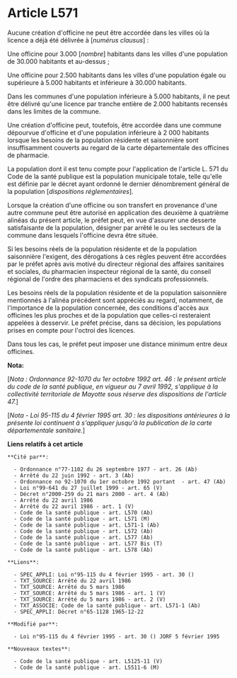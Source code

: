 # Article L571

Aucune création d'officine ne peut être accordée dans les villes où la licence a déjà été délivrée à [*numérus clausus*] :

Une officine pour 3.000 [*nombre*] habitants dans les villes d'une population de 30.000 habitants et au-dessus ;

Une officine pour 2.500 habitants dans les villes d'une population égale ou supérieure à 5.000 habitants et inférieure à
30.000 habitants.

Dans les communes d'une population inférieure à 5.000 habitants, il ne peut être délivré qu'une licence par tranche entière
de 2.000 habitants recensés dans les limites de la commune.

Une création d'officine peut, toutefois, être accordée dans une commune dépourvue d'officine et d'une population inférieure à
2 000 habitants lorsque les besoins de la population résidente et saisonnière sont insuffisamment couverts au regard de la
carte départementale des officines de pharmacie.

La population dont il est tenu compte pour l'application de l'article L. 571 du Code de la santé publique est la population
municipale totale, telle qu'elle est définie par le décret ayant ordonné le dernier dénombrement général de la population
[*dispositions réglementaires*].

Lorsque la création d'une officine ou son transfert en provenance d'une autre commune peut être autorisé en application des
deuxième à quatrième alinéas du présent article, le préfet peut, en vue d'assurer une desserte satisfaisante de la
population, désigner par arrêté le ou les secteurs de la commune dans lesquels l'officine devra être située.

Si les besoins réels de la population résidente et de la population saisonnière l'exigent, des dérogations à ces règles
peuvent être accordées par le préfet après avis motivé du directeur régional des affaires sanitaires et sociales, du
pharmacien inspecteur régional de la santé, du conseil régional de l'ordre des pharmaciens et des syndicats professionnels.

Les besoins réels de la population résidente et de la population saisonnière mentionnés à l'alinéa précédent sont appréciés
au regard, notamment, de l'importance de la population concernée, des conditions d'accès aux officines les plus proches et de
la population que celles-ci resteraient appelées à desservir. Le préfet précise, dans sa décision, les populations prises en
compte pour l'octroi des licences.

Dans tous les cas, le préfet peut imposer une distance minimum entre deux officines.

**Nota:**

[*Nota : Ordonnance 92-1070 du 1er octobre 1992 art. 46 : le présent article du code de la santé publique, en vigueur au 7
avril 1992, s'applique à la collectivité territoriale de Mayotte sous réserve des dispositions de l'article 47.*]

[*Nota - Loi 95-115 du 4 février 1995 art. 30 : les dispositions antérieures à la présente loi continuent à s'appliquer
jusqu'à la publication de la carte départementale sanitaire.*]

**Liens relatifs à cet article**

	**Cité par**:

	  - Ordonnance n°77-1102 du 26 septembre 1977 - art. 26 (Ab)
	  - Arrêté du 22 juin 1992 - art. 3 (Ab)
	  - Ordonnance no 92-1070 du 1er octobre 1992 portant  - art. 47 (Ab)
	  - Loi n°99-641 du 27 juillet 1999 - art. 65 (V)
	  - Décret n°2000-259 du 21 mars 2000 - art. 4 (Ab)
	  - Arrêté du 22 avril 1986
	  - Arrêté du 22 avril 1986 - art. 1 (V)
	  - Code de la santé publique - art. L570 (Ab)
	  - Code de la santé publique - art. L571 (M)
	  - Code de la santé publique - art. L571-1 (Ab)
	  - Code de la santé publique - art. L572 (Ab)
	  - Code de la santé publique - art. L577 (Ab)
	  - Code de la santé publique - art. L577 Bis (T)
	  - Code de la santé publique - art. L578 (Ab)

	**Liens**:

	  - SPEC_APPLI: Loi n°95-115 du 4 février 1995 - art. 30 ()
	  - TXT_SOURCE: Arrêté du 22 avril 1986
	  - TXT_SOURCE: Arrêté du 5 mars 1986
	  - TXT_SOURCE: Arrêté du 5 mars 1986 - art. 1 (V)
	  - TXT_SOURCE: Arrêté du 5 mars 1986 - art. 2 (V)
	  - TXT_ASSOCIE: Code de la santé publique - art. L571-1 (Ab)
	  - SPEC_APPLI: Décret n°65-1128 1965-12-22

	**Modifié par**:

	  - Loi n°95-115 du 4 février 1995 - art. 30 () JORF 5 février 1995

	**Nouveaux textes**:

	  - Code de la santé publique - art. L5125-11 (V)
	  - Code de la santé publique - art. L5511-6 (M)

